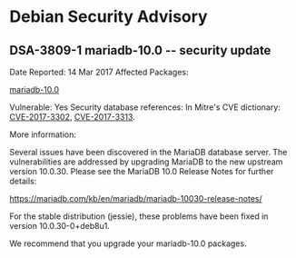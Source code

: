 
Debian Security Advisory
========================


DSA-3809-1 mariadb-10.0 -- security update
------------------------------------------



Date Reported:
14 Mar 2017
Affected Packages:

[mariadb-10.0](https://packages.debian.org/src:mariadb-10.0)

Vulnerable:
Yes
Security database references:
In Mitre's CVE dictionary: [CVE-2017-3302](https://security-tracker.debian.org/tracker/CVE-2017-3302), [CVE-2017-3313](https://security-tracker.debian.org/tracker/CVE-2017-3313).  

More information:

Several issues have been discovered in the MariaDB database server. The
vulnerabilities are addressed by upgrading MariaDB to the new upstream
version 10.0.30. Please see the MariaDB 10.0 Release Notes for further
details:


<https://mariadb.com/kb/en/mariadb/mariadb-10030-release-notes/>


For the stable distribution (jessie), these problems have been fixed in
version 10.0.30-0+deb8u1.


We recommend that you upgrade your mariadb-10.0 packages.





